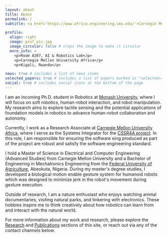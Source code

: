 ```yaml
---
layout: about
title: About
permalink: /
subtitle: <a href='https://www.africa.engineering.cmu.edu/'>Carnegie Mellon University</a>. <a href='https://www.monash.edu/'>Monash University</a>. # Contacts. Motto. Etc.

profile:
  align: right
  image: prof_pic.jpg
  image_circular: false # crops the image to make it circular
  more_info: >
    <p>Room A307, AI & Robotics Lab</p>
    <p>Carnegie Mellon University Africa</p>
    <p>Kigali, Rwanda</p>

news: true # includes a list of news items
selected_papers: true # includes a list of papers marked as "selected={true}"
social: true # includes social icons at the bottom of the page
---
```

<!-- 
# Write your biography here. Tell the world about yourself. Link to your favorite [subreddit](http://reddit.com). You can put a picture in, too. The code is already in, just name your picture `prof_pic.jpg` and put it in the `img/` folder.

# Put your address / P.O. box / other info right below your picture. You can also disable any of these elements by editing `profile` property of the YAML header of your `_pages/about.md`. Edit `_bibliography/papers.bib` and Jekyll will render your [publications page](/al-folio/publications/) automatically.

# Link to your social media connections, too. This theme is set up to use [Font Awesome icons](https://fontawesome.com/) and [Academicons](https://jpswalsh.github.io/academicons/), like the ones below. Add your Facebook, Twitter, LinkedIn, Google Scholar, or just disable all of them. 

# I am a Research Associate in Robotics at Carnegie Mellon University Africa, with a research focus on Human Robot Interaction and Soft Robotics, I am passionate about developing robots which can interact with humans in a culturally-competent manner.

# I holds a Bachelor of Engineering Degree in Mechattronics Engineering from Federal University of Agriculture, Abeokuta, Nigeria and a Master of Science - Advanced Studies in Electrical and Computer Engineering from Carnegie Mellon University. [Optional: Add a sentence about awards, fellowships, or notable achievements.]

# Outside of research, I am an avid video gamer, and enjoy exploring the intersection of technology and human life.

# For more information about my work, please explore the [Research] and [Publications] sections of this site, or reach out via email. -->
I am an incoming Ph.D. student in Robotics at [Monash University](https://www.monash.edu/), where I will focus on soft robotics, human-robot interaction, and robot manipulation. My research aims to explore tactile sensing and the potential applications of foundation models in robotics to advance human-robot collaboration and autonomy.

Currently, I work as a Research Associate at [Carnegie Mellon University Africa](https://www.africa.engineering.cmu.edu/), where I serve as the Systems Integrator for the [CSSR4A project](https://cssr4africa.github.io/). In this role, I am responsible for ensuring the software eing produced as part of the project are robust and satisfy the software engineering standard.

I hold a Master of Science in Electrical and Computer Engineering (Advanced Studies) from Carnegie Mellon University and a Bachelor of Engineering in Mechatronics Engineering from the [Federal University of Agriculture](https://funaab.edu.ng/), Abeokuta, Nigeria. During my master's degree studies, I developed a biological motion enable gesture system for humanoid robots which was designed to minimize jerk in the robot's movement during gesture execution. 

Outside of research, I am a nature enthusiast who enjoys watching animal documentaries, visiting natural parks, and tinkering with electronics. These hobbies inspire me to think creatively about how robotics can learn from and interact with the natural world.

For more information about my work and research, please explore the [Research](/projects/) and [Publications](/publications/) sections of this site, or reach out via any of the contact channels below.